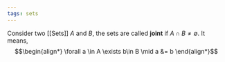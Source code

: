 ```yaml
---
tags: sets
---
```

Consider two [[Sets]] $A$ and $B$, the sets are called **joint** if $A \cap B \ne \emptyset$. It means,
$$\begin{align*}
\forall a \in A \exists b\in B \mid a &= b
\end{align*}$$

